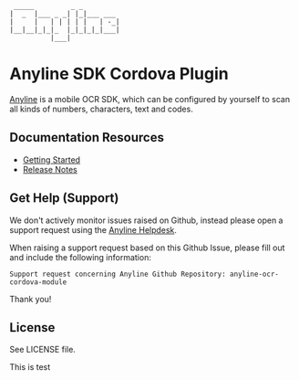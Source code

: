 	 _____         _ _
	|  _  |___ _ _| |_|___ ___
	|     |   | | | | |   | -_|
	|__|__|_|_|_  |_|_|_|_|___|
	          |___|

# Anyline SDK Cordova Plugin

[Anyline](https://www.anyline.com) is a mobile OCR SDK, which can be configured by yourself to scan all kinds of numbers, characters, text and codes. 

## Documentation Resources

- [Getting Started](https://documentation.anyline.com/cordova-plugin-component/latest/getting-started.html)
- [Release Notes](https://documentation.anyline.com/cordova-plugin-component/latest/release-notes.html)

## Get Help (Support)

We don't actively monitor issues raised on Github, instead please open a support request
using the [Anyline Helpdesk](https://support.anyline.com).

When raising a support request based on this Github Issue, please fill out and include the following information:

```
Support request concerning Anyline Github Repository: anyline-ocr-cordova-module
```

Thank you!

## License

See LICENSE file.

This is test
